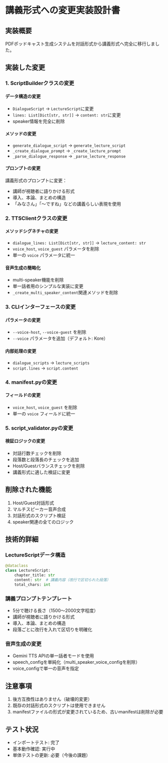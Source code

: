 # 講義形式への変更実装設計書

## 実装概要

PDFポッドキャスト生成システムを対話形式から講義形式へ完全に移行しました。

## 実装した変更

### 1. ScriptBuilderクラスの変更

#### データ構造の変更
- `DialogueScript` → `LectureScript`に変更
- `lines: List[Dict[str, str]]` → `content: str`に変更
- speaker情報を完全に削除

#### メソッドの変更
- `generate_dialogue_script` → `generate_lecture_script`
- `_create_dialogue_prompt` → `_create_lecture_prompt`
- `_parse_dialogue_response` → `_parse_lecture_response`

#### プロンプトの変更
講義形式のプロンプトに変更：
- 講師が視聴者に語りかける形式
- 導入、本論、まとめの構造
- 「みなさん」「〜ですね」などの講義らしい表現を使用

### 2. TTSClientクラスの変更

#### メソッドシグネチャの変更
- `dialogue_lines: List[Dict[str, str]]` → `lecture_content: str`
- `voice_host`, `voice_guest` パラメータを削除
- 単一の `voice` パラメータに統一

#### 音声生成の簡略化
- multi-speaker機能を削除
- 単一話者用のシンプルな実装に変更
- `_create_multi_speaker_content`関連メソッドを削除

### 3. CLIインターフェースの変更

#### パラメータの変更
- `--voice-host`, `--voice-guest` を削除
- `--voice` パラメータを追加（デフォルト: Kore）

#### 内部処理の変更
- `dialogue_scripts` → `lecture_scripts`
- `script.lines` → `script.content`

### 4. manifest.pyの変更

#### フィールドの変更
- `voice_host`, `voice_guest` を削除
- 単一の `voice` フィールドに統一

### 5. script_validator.pyの変更

#### 検証ロジックの変更
- 対話行数チェックを削除
- 段落数と段落長のチェックを追加
- Host/Guestバランスチェックを削除
- 講義形式に適した検証に変更

## 削除された機能

1. Host/Guest対話形式
2. マルチスピーカー音声合成
3. 対話形式のスクリプト検証
4. speaker関連の全てのロジック

## 技術的詳細

### LectureScriptデータ構造
```python
@dataclass
class LectureScript:
    chapter_title: str
    content: str  # 講義内容（改行で区切られた段落）
    total_chars: int
```

### 講義プロンプトテンプレート
- 5分で聴ける長さ（1500〜2000文字程度）
- 講師が視聴者に語りかける形式
- 導入、本論、まとめの構造
- 段落ごとに改行を入れて区切りを明確化

### 音声生成の変更
- Gemini TTS APIの単一話者モードを使用
- speech_configを単純化（multi_speaker_voice_configを削除）
- voice_configで単一の音声を指定

## 注意事項

1. 後方互換性はありません（破壊的変更）
2. 既存の対話形式のスクリプトは使用できません
3. manifestファイルの形式が変更されているため、古いmanifestは削除が必要

## テスト状況

- インポートテスト: 完了
- 基本動作確認: 実行中
- 単体テストの更新: 必要（今後の課題）
